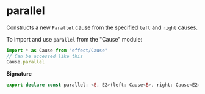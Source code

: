 # parallel

Constructs a new `Parallel` cause from the specified `left` and `right`
causes.

To import and use `parallel` from the "Cause" module:

```ts
import * as Cause from "effect/Cause"
// Can be accessed like this
Cause.parallel
```

**Signature**

```ts
export declare const parallel: <E, E2>(left: Cause<E>, right: Cause<E2>) => Cause<E | E2>
```
